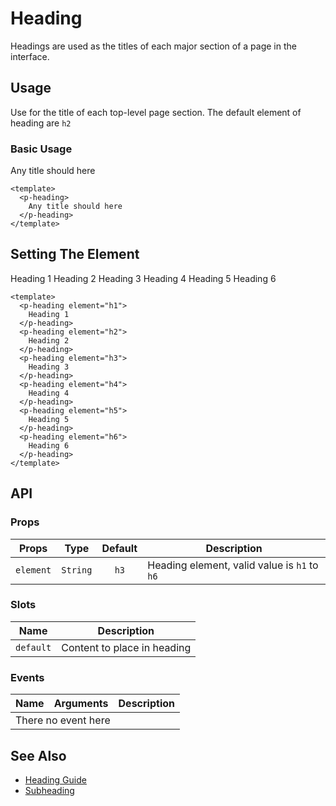 <script setup>
    import pHeading from './Heading.vue'
</script>

<style scoped lang="postcss">
  .preview {
    @apply block;

    h1, h2, h3, h4, h5, h6 {
      @apply mt-0;
      font-weight: inherit;
    }

    h2 {
      @apply m-0 p-0 border-b-0;
    }
  }
</style>
# Heading
Headings are used as the titles of each major section of a page in the interface.

## Usage
Use for the title of each top-level page section. The default element of heading are `h2`

### Basic Usage

<preview>
  <p-heading>
    Any title should here
  </p-heading>
</preview>

```vue
<template>
  <p-heading>
    Any title should here
  </p-heading>
</template>
```

## Setting The Element

<preview>
  <p-heading element="h1">
    Heading 1
  </p-heading>
  <p-heading element="h2">
    Heading 2
  </p-heading>
  <p-heading element="h3">
    Heading 3
  </p-heading>
  <p-heading element="h4">
    Heading 4
  </p-heading>
  <p-heading element="h5">
    Heading 5
  </p-heading>
  <p-heading element="h6">
    Heading 6
  </p-heading>
</preview>

```vue
<template>
  <p-heading element="h1">
    Heading 1
  </p-heading>
  <p-heading element="h2">
    Heading 2
  </p-heading>
  <p-heading element="h3">
    Heading 3
  </p-heading>
  <p-heading element="h4">
    Heading 4
  </p-heading>
  <p-heading element="h5">
    Heading 5
  </p-heading>
  <p-heading element="h6">
    Heading 6
  </p-heading>
</template>
```

## API

### Props

| Props     |   Type   | Default | Description                                  |
|-----------|:--------:|:-------:|----------------------------------------------|
| `element` | `String` |  `h3`   | Heading element, valid value is `h1` to `h6` |

### Slots

| Name      | Description                 |
|-----------|-----------------------------|
| `default` | Content to place in heading |

### Events

<table>
  <thead>
    <tr>
      <th>Name</th>
      <th>Arguments</th>
      <th>Description</th>
    </tr>
  </thead>
  <tbody>
    <tr>
      <td colspan="3" class="text-center">There no event here</td>
    </tr>
  </tbody>
</table>

## See Also

- [Heading Guide](/styleguide/heading/index)
- [Subheading](/components/subheading/index)
